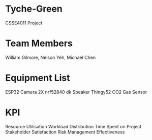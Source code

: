 # Tyche-Green
CSSE4011 Project

# Team Members
William Gilmore,
Nelson Yeh,
Michael Chen

# Equipment List
ESP32 Camera
2X nrf52840 dk
Speaker
Thingy52
CO2 Gas Sensor

# KPI
Resource Utilisation
Workload Distribution
Time Spent on Project
Stakeholder Satisfaction
Risk Management Effectiveness


